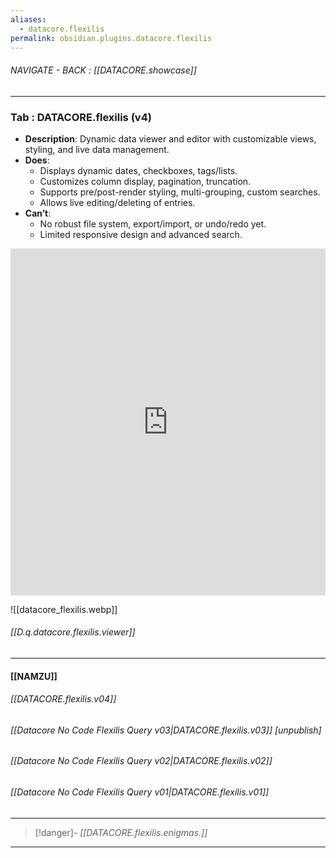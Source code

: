 ```yaml
---
aliases:
  - datacore.flexilis
permalink: obsidian.plugins.datacore.flexilis
---
```


###### NAVIGATE - BACK : [[DATACORE.showcase]]
------

###  Tab : DATACORE.flexilis (v4)

- **Description**: Dynamic data viewer and editor with customizable views, styling, and live data management.
- **Does**:
    - Displays dynamic dates, checkboxes, tags/lists.
    - Customizes column display, pagination, truncation.
    - Supports pre/post-render styling, multi-grouping, custom searches.
    - Allows live editing/deleting of entries.
- **Can’t**:
    - No robust file system, export/import, or undo/redo yet.
    - Limited responsive design and advanced search.


<iframe allowfullscreen src="https://www.youtube.com/embed/Mo4Qssx3JXE" width="100%" height="555" frameborder="0" allow="accelerometer; autoplay; clipboard-write; encrypted-media; gyroscope; picture-in-picture" ></iframe>






![[datacore_flexilis.webp]]



###### [[D.q.datacore.flexilis.viewer]]




-----
#### [[NAMZU]]


###### [[DATACORE.flexilis.v04]]

###### [[Datacore No Code Flexilis Query v03|DATACORE.flexilis.v03]] [unpublish]

###### [[Datacore No Code Flexilis Query v02|DATACORE.flexilis.v02]]

###### [[Datacore No Code Flexilis Query v01|DATACORE.flexilis.v01]]


------
>[!danger]- *[[DATACORE.flexilis.enigmas.]]*
-----

